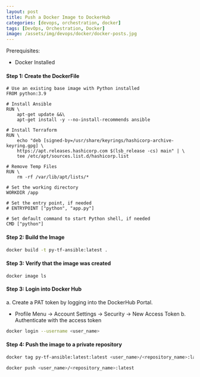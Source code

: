 ```yaml
---
layout: post
title: Push a Docker Image to DockerHub
categories: [devops, orchestration, docker]
tags: [DevOps, Orchestration, Docker]
image: /assets/img/devops/docker/docker-posts.jpg
---
```


Prerequisites:
- Docker Installed

#### Step 1: Create the DockerFile
```docker
# Use an existing base image with Python installed
FROM python:3.9

# Install Ansible
RUN \
    apt-get update &&\
    apt-get install -y --no-install-recommends ansible
    
# Install Terraform
RUN \
    echo "deb [signed-by=/usr/share/keyrings/hashicorp-archive-keyring.gpg] \
    https://apt.releases.hashicorp.com $(lsb_release -cs) main" | \
    tee /etc/apt/sources.list.d/hashicorp.list

# Remove Temp Files
RUN \
    rm -rf /var/lib/apt/lists/*

# Set the working directory
WORKDIR /app

# Set the entry point, if needed
# ENTRYPOINT ["python", "app.py"]

# Set default command to start Python shell, if needed
CMD ["python"]
```

#### Step 2: Build the Image
```bash
docker build -t py-tf-ansible:latest . 
```

#### Step 3: Verify that the image was created
```
docker image ls
```

#### Step 3: Login into Docker Hub
a. Create a PAT token by logging into the DockerHub Portal. 
 - Profile Menu -> Account Settings -> Security -> New Access Token
b. Authenticate with the access token
```bash
docker login --username <user_name>
```

#### Step 4: Push the image to a private repository
```bash
docker tag py-tf-ansible:latest:latest <user_name>/<repository_name>:latest

docker push <user_name>/<repository_name>:latest
```